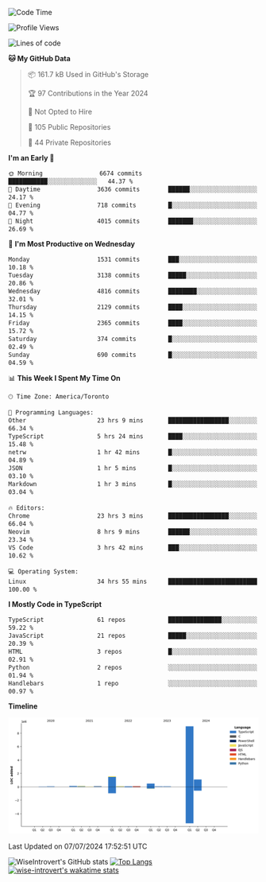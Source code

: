 <!--START_SECTION:waka-->
![Code Time](http://img.shields.io/badge/Code%20Time-1%2C858%20hrs%2044%20mins-blue)

![Profile Views](http://img.shields.io/badge/Profile%20Views-0-blue)

![Lines of code](https://img.shields.io/badge/From%20Hello%20World%20I%27ve%20Written-12.9%20million%20lines%20of%20code-blue)

**🐱 My GitHub Data** 

> 📦 161.7 kB Used in GitHub's Storage 
 > 
> 🏆 97 Contributions in the Year 2024
 > 
> 🚫 Not Opted to Hire
 > 
> 📜 105 Public Repositories 
 > 
> 🔑 44 Private Repositories 
 > 
**I'm an Early 🐤** 

```text
🌞 Morning                6674 commits        ███████████░░░░░░░░░░░░░░   44.37 % 
🌆 Daytime                3636 commits        ██████░░░░░░░░░░░░░░░░░░░   24.17 % 
🌃 Evening                718 commits         █░░░░░░░░░░░░░░░░░░░░░░░░   04.77 % 
🌙 Night                  4015 commits        ███████░░░░░░░░░░░░░░░░░░   26.69 % 
```
📅 **I'm Most Productive on Wednesday** 

```text
Monday                   1531 commits        ███░░░░░░░░░░░░░░░░░░░░░░   10.18 % 
Tuesday                  3138 commits        █████░░░░░░░░░░░░░░░░░░░░   20.86 % 
Wednesday                4816 commits        ████████░░░░░░░░░░░░░░░░░   32.01 % 
Thursday                 2129 commits        ████░░░░░░░░░░░░░░░░░░░░░   14.15 % 
Friday                   2365 commits        ████░░░░░░░░░░░░░░░░░░░░░   15.72 % 
Saturday                 374 commits         █░░░░░░░░░░░░░░░░░░░░░░░░   02.49 % 
Sunday                   690 commits         █░░░░░░░░░░░░░░░░░░░░░░░░   04.59 % 
```


📊 **This Week I Spent My Time On** 

```text
🕑︎ Time Zone: America/Toronto

💬 Programming Languages: 
Other                    23 hrs 9 mins       █████████████████░░░░░░░░   66.34 % 
TypeScript               5 hrs 24 mins       ████░░░░░░░░░░░░░░░░░░░░░   15.48 % 
netrw                    1 hr 42 mins        █░░░░░░░░░░░░░░░░░░░░░░░░   04.89 % 
JSON                     1 hr 5 mins         █░░░░░░░░░░░░░░░░░░░░░░░░   03.10 % 
Markdown                 1 hr 3 mins         █░░░░░░░░░░░░░░░░░░░░░░░░   03.04 % 

🔥 Editors: 
Chrome                   23 hrs 3 mins       █████████████████░░░░░░░░   66.04 % 
Neovim                   8 hrs 9 mins        ██████░░░░░░░░░░░░░░░░░░░   23.34 % 
VS Code                  3 hrs 42 mins       ███░░░░░░░░░░░░░░░░░░░░░░   10.62 % 

💻 Operating System: 
Linux                    34 hrs 55 mins      █████████████████████████   100.00 % 
```

**I Mostly Code in TypeScript** 

```text
TypeScript               61 repos            ███████████████░░░░░░░░░░   59.22 % 
JavaScript               21 repos            █████░░░░░░░░░░░░░░░░░░░░   20.39 % 
HTML                     3 repos             █░░░░░░░░░░░░░░░░░░░░░░░░   02.91 % 
Python                   2 repos             ░░░░░░░░░░░░░░░░░░░░░░░░░   01.94 % 
Handlebars               1 repo              ░░░░░░░░░░░░░░░░░░░░░░░░░   00.97 % 
```



**Timeline**

![Lines of Code chart](https://raw.githubusercontent.com/wise-introvert/wise-introvert/master/assets/bar_graph.png)


 Last Updated on 07/07/2024 17:52:51 UTC
<!--END_SECTION:waka-->

![WiseIntrovert's GitHub stats](https://github-readme-stats.vercel.app/api?username=wise-introvert&count_private=true&show_icons=true)
[![Top Langs](https://github-readme-stats.vercel.app/api/top-langs/?username=wise-introvert&langs_count=10)](https://github.com/anuraghazra/github-readme-stats)
[![wise-introvert's wakatime stats](https://github-readme-stats.vercel.app/api/wakatime?username=wiseintrovert)](https://github.com/anuraghazra/github-readme-stats)
